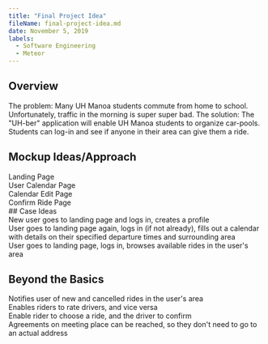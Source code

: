 ```yaml
---
title: "Final Project Idea"  
fileName: final-project-idea.md  
date: November 5, 2019  
labels:
  - Software Engineering
  - Meteor
---
```

## Overview
  The problem: Many UH Manoa students commute from home to school. Unfortunately, traffic in the morning is super super bad. 
  The solution: The "UH-ber" application will enable UH Manoa students to organize car-pools. Students can log-in and see if anyone in
  their area can give them a ride. 
  
## Mockup Ideas/Approach
<div class="ui bulleted list">
    <div class="item">Landing Page</div>
    <div class="item">User Calendar Page</div>
    <div class="item">Calendar Edit Page</div>
    <div class="item">Confirm Ride Page</div>
</div>
## Case Ideas
<div class="ui bulleted list">
  <div class="item">New user goes to landing page and logs in, creates a profile</div>
  <div class="item">User goes to landing page again, logs in (if not already), fills out a calendar with details on their specified
    departure times and surrounding area
  </div>
  <div class="item">User goes to landing page, logs in, browses available rides in the user's area</div>
</div>
  
## Beyond the Basics
<div class="ui bulleted list">
  <div class="item">Notifies user of new and cancelled rides in the user's area</div>
  <div class="item">Enables riders to rate drivers, and vice versa</div>
  <div class="item">Enable rider to choose a ride, and the driver to confirm</div>
  <div class="item">Agreements on meeting place can be reached, so they don't need to go to an actual address</div>
</div>
